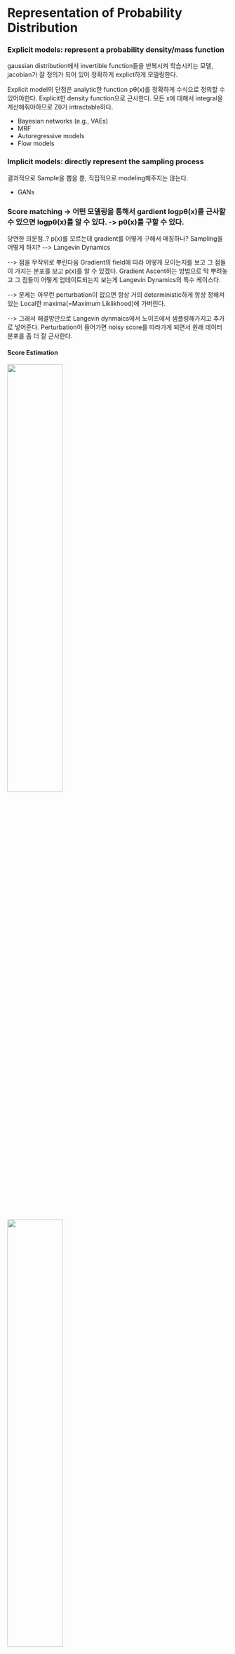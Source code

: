 # Representation of Probability Distribution

### Explicit models: represent a probability density/mass function

gaussian distribution에서 invertible function들을 반복시켜 학습시키는 모델, jacobian가 잘 정의가 되어 있어 정확하게 explict하게 모델링한다.

Explicit model의 단점은 analytic한 function pθ(x)를 정확하게 수식으로 정의할 수 있어야한다. Explicit한 density function으로 근사한다. 모든 x에 대해서 integral을 계산해줘야하므로 Zθ가 intractable하다.

* Bayesian networks (e.g., VAEs)
* MRF
* Autoregressive models
* Flow models

### Implicit models: directly represent the sampling process

결과적으로 Sample을 뽑을 뿐, 직접적으로 modeling해주지는 않는다.

* GANs

### Score matching -> 어떤 모델링을 통해서 gardient logpθ(x)를 근사할 수 있으면 logpθ(x)를 알 수 있다. -> pθ(x)를 구할 수 있다.

당연한 의문점..? p(x)를 모르는데 gradient를 어떻게 구해서 매칭하나? Sampling을 어떻게 하지? --> Langevin Dynamics

--> 점을 무작위로 뿌린다음 Gradient의 field에 따라 어떻게 모이는지를 보고 그 점들이 가지는 분포를 보고 p(x)를 알 수 있겠다. Gradient Ascent하는 방법으로 막 뿌려놓고 그 점들이 어떻게 업데이트되는지 보는게 Langevin Dynamics의 특수 케이스다.

--> 문제는 아무런 perturbation이 없으면 항상 거의 deterministic하게 항상 정해져있는 Local한 maxima(=Maximum Liklikhood)에 가버린다.

--> 그래서 해결방안으로 Langevin dynmaics에서 노이즈에서 샘플링해가지고 추가로 넣어준다. Perturbation이 들어가면 noisy score를 따라가게 되면서 원래 데이터 분포를 좀 더 잘 근사한다.

#### Score Estimation

<img src="https://github.com/hyeseongkim0/Generative-Model/blob/main/images/Score Matching.jpg" width="50%">

<img src="https://github.com/hyeseongkim0/Generative-Model/blob/main/images/Score Matching 수식증명.jpg" width="50%">



[Read-through: Wasserstein GAN](https://www.alexirpan.com/2017/02/22/wasserstein-gan.html)

#### Wasserstein distance = kantorovich-Rubinstei = Optimal transport = Earth mover's distance 

[Introduction to the Wasserstein distance](https://www.youtube.com/watch?v=CDiol4LG2Ao)

#### High Dimension VS Low Dimension (Intersection X)

<img src="https://github.com/hyeseongkim0/Generative-Model/blob/main/images/high_dimension_intersection.JPG" width="100%">

#### Wasserstein distance continuity and differentiability in loss function is crucial for learning

<img src="https://github.com/hyeseongkim0/Generative-Model/blob/main/images/Wasserstein_distance_continuity_and_differentiability.JPG" width="100%">

#### Supremum 예시, w는 weights이며 W는 모든 possible weights set (subspace, 하위집합)

Vector space K의 Subspace를 W라 정의하였다.

Subspace W에 속하는 모든 w에 대한 Maximum Expected Value는 f가 정의된 Vector space K의 supremum 상한(=최소상계, Least Upper Bound, LUB)보다는 항상 작거나 같아야한다.

<img src="https://github.com/hyeseongkim0/Generative-Model/blob/main/images/supremum_ex.JPG" width="100%">

#### How Wasserstein Distance can be computed

<img src="https://github.com/hyeseongkim0/Generative-Model/blob/main/images/Wasserstein_model_train.JPG" width="100%">

#### Wasserstein Distance based model's convergence procedure

<img src="https://github.com/hyeseongkim0/Generative-Model/blob/main/images/Wasserstein_model_converge.JPG" width="100%">

#### Wasserstein Distance is differentiable nearly everywhere compared to GANs which use JS divergence (JS divergence can make a gradient 0..!)

<img src="https://github.com/hyeseongkim0/Generative-Model/blob/main/images/Wasserstein_distance_is_differentiable.JPG" width="100%">

#### WGAN VS GAN 

WGAN gives a reasonably nice gradient over everything, whereas GAN discriminator does so in a way that makes gradients vanish over most of the space(=mode collapse). 

<img src="https://github.com/hyeseongkim0/Generative-Model/blob/main/images/WGAN_VS_GAN.JPG" width="50%">

#### Wasserstein Distance Discrete

<img src="https://github.com/hyeseongkim0/Generative-Model/blob/main/images/Wasserstein_distance_discrete.JPG" width="40%" align='left'/>

#### Wasserstein Distance Continuous

<img src="https://github.com/hyeseongkim0/Generative-Model/blob/main/images/Wasserstein_distance_continuous.JPG" width="50%" align='center'/>

#### Joint distribution Gamma

<img src="https://github.com/hyeseongkim0/Generative-Model/blob/main/images/joint_distribution_gamma.JPG" width="80%">

#### Earth Mover distance, Lipschitz condition 1

[Wasserstein GANs with Gradient Penalty](https://www.youtube.com/watch?v=v6y5qQ0pcg4)

<img src="https://github.com/hyeseongkim0/Generative-Model/blob/main/images/EM.jpg" width="80%">

<img src="https://github.com/hyeseongkim0/Generative-Model/blob/main/images/W-loss,bce-loss.jpg" width="80%">

<img src="https://github.com/hyeseongkim0/Generative-Model/blob/main/images/1-L continuous.jpg" width="80%">

<img src="https://github.com/hyeseongkim0/Generative-Model/blob/main/images/W-Loss.jpg" width="80%">

<img src="https://github.com/hyeseongkim0/Generative-Model/blob/main/images/summary1.jpg" width="80%">

<img src="https://github.com/hyeseongkim0/Generative-Model/blob/main/images/summary2.jpg" width="80%">


[f-GAN: Training Generative Neural Samplers using Variational Divergence Minimization](https://arxiv.org/pdf/1606.00709.pdf)

반연속, lower-semicontinuous function

[Semi-continuity, 위에서 반연속, 아래서 반연속](https://ko.wikipedia.org/wiki/%EB%B0%98%EC%97%B0%EC%86%8D_%ED%95%A8%EC%88%98)

### 위에서 반연속, upper semicontinuous

<img src="https://github.com/hyeseongkim0/Generative-Model/blob/main/images/위에서 반연속.JPG" width="30%" align='left'/>

### 아래서 반연속, lower semicontinuous

<img src="https://github.com/hyeseongkim0/Generative-Model/blob/main/images/아래서 반연속.JPG" width="30%" align='center'/>

#### Taxanomy of generative models

<img src="https://github.com/Hyeseong0317/GAN/blob/main/images/Taxonomy-of-generative-models-based-on-maximum-likelihood.JPG" width="40%">

Explicit density : Data distribution에 approximate할 확률분포를 명시적으로 정하고 감. 확률분포 ex) Gaussian Distribution(=MSE), Bernoulli Distribution(=Cross-entropy)

Implicit density : 확률분포를 정하지 않고 학습. ex) GAN

### Variational Auto Encoder(VAE) 
### -> loss function = Reconstruction error + KL divergence(Gaussian distribution<->Data Distribution)

Variational Auto Encoder의 KL term은 Gaussian distribution말고는 계산하기가 어렵다. 

Encoder : x, Prior; Gaussian distribution, Decoder; sampled z and data x Maximum Likelihood

### Auto Encoder(AE) -> loss function = Reconstruction error

Encoder : x, Decoder; sampled z and data x Maximum Likelihood

수학적으로보면 variational auto encoder(VAE)와 auto encoder(AE)는 하등 관계가 없다..

### Adversarial Auto Encoder(AAE) 

VAE에서 Prior가 Gaussian distribution이 아니면 우리가 선택한 실제 데이터 분포와 유사하다고 가정한 Gaussian distribution과 실제 Data distribution 사이의 차이인 KL divergence를 계산하기 어렵다. -> AAE는 이 문제를 해결한다, KL divergence를 계산하지 않아도 되는 함수를 써보자.

### VAE 와 GAN 차이

VAE는 Encoder와 Decoder 모두 ELBO를 Maixmize하려하기 때문에 서로 으쌰으쌰하면서 학습이 잘되는 반면, GAN은 Generator는 Objective function을 Minimize, Discriminator는 Objective function을 Maximize하려하기 때문에 적대적으로 학습하며 학습이 잘 안된다.

#### Metrices

[Inception scores; Improved techniques for training gans](https://arxiv.org/pdf/1606.03498.pdf)

[FID Scores; GANs Trained by a Two Time-Scale Update Rule Converge to a Local Nash Equilibrium](https://arxiv.org/pdf/1706.08500.pdf)

### Diffusion models

[Denoising Diffusion Probabilistic Models](https://arxiv.org/pdf/2006.11239.pdf)

#### Maximum Likelihood Estimation (MLE)

PDF: 데이터가 해당 분포로부터 샘플링될 확률

Likelihood: 주어진 파라미터를 이용한 분포가 모집단의 분포일 확률

주어진 데이터를 바탕으로 모집단의 분포와 유사할 확률이 가장 높은 파라미터 찾기

VAE: latent variable(z)

Diffusion Models: Latent variable이 Markov chain

Random process: 확률 변수들의 나열

Markov chain: 이전 시점의 변수에만 영향을 받은 random process

<img src="https://github.com/Hyeseong0317/GAN/blob/main/images/markov chain.PNG" width="40%">

#### Score-based Generative Models (NCSN)
Score-based Generative Models (NCSN) : 랜덤 노이즈에서 시작해 score값을 따라 높은 확률값이 있는 공간에서 데이터 생성

Diffusion Models (DDPM) : 노이즈를 제거하는 과정을 학습해 랜덤 노이즈로부터 데이터 생성

Score-based Generative Modeling with SDEs : SDE라는 구조 내에서 NCSN과 DDPM을 통합

[Score-based Generative Modeling by Diffusion Process](https://arxiv.org/pdf/2011.13456.pdf)

### Langevin Dynamics -> Gradient Ascent를 통해 이미지 분포를 잘 나타내는 subspace를 찾아낸다. Noise가 적은 true 이미지를 찾아낸다.

<img src="https://github.com/Hyeseong0317/Generative-Model/blob/main/images/langevin model.jpg" width="60%">

<img src="https://github.com/Hyeseong0317/Generative-Model/blob/main/images/gradient ascent.png" width="40%">

[Generative Modeling by Estimating Gradients of the Data Distribution](https://arxiv.org/pdf/1907.05600.pdf)

Since Langevin dynamics use ∇x log pdata(x) to sample from pdata(x), the samples obtained will not depend on π.

-> Langevin dynamics은 샘플링하는데 사용한다.

### 4 Noise Conditional Score Networks: learning and inference
We observe that perturbing data with random Gaussian noise makes the data distribution more amenable to score-based generative modeling. First, since the support of our Gaussian noise distribution is the whole space, the perturbed data will not be confined to a low dimensional manifold, which obviates difficulties from the manifold hypothesis and makes score estimation well-defined. Second, large Gaussian noise has the effect of filling low density regions in the original unperturbed data distribution; therefore score matching may get more training signal to improve score estimation. Furthermore, by using multiple noise levels we can obtain a sequence of noise-perturbed distributions that converge to the true data distribution. We can improve the mixing rate of Langevin dynamics on multimodal distributions by leveraging these intermediate distributions in the spirit of simulated annealing [30] and annealed importance sampling [37].

-> Gaussian noise distribution는 the whole space이고 가우시안 노이즈로 인해 perturbed된 data는 low dimensional manifold에 한정되지 않게 될 것이다. 그럼 score estimation에서 잘 정의할 수 있게 된다. 또한 original unperturbed data distribution(아직 노이즈가 추가되지 않은 본래의 데이터 분포)의 low density region을 큰 가우시안 노이즈로 채움으로써 score matching은 score estimation을 향상시키기 위한 training signal을 더 가질 수 있다. 

[Sliced Score Matching: A Scalable Approach to Density and Score Estimation](https://arxiv.org/pdf/1905.07088.pdf)

#### Implicit distributions have a tractable sampling process but without a tractable density. EX) GAN objective function

Besides parameter estimation in unnormalized models, score matching can also be used to estimate scores of implicit distributions, which are distributions that have a tractable sampling process but without a tractable density. For example, the distribution of random samples from the generator of a GAN (Goodfellow et al., 2014) is an implicit distribution. Implicit distributions can arise in many more situations such as the marginal distribution of a non-conjugate model (Sun et al., 2019), and models defined by complex simulation processes (Tran et al., 2017). In many cases learning and inference become intractable due to the need of optimizing an objective that involves the intractable density.


[Estimation of Non-Normalized Statistical Models by Score Matching](https://jmlr.csail.mit.edu/papers/volume6/hyvarinen05a/hyvarinen05a.pdf)

#### 4.3 Conclusion (Statistical models, score matching, MCMC, computationally efficient

We have proposed a new method, score matching, to estimate statistical models in the case where the normalization constant is unknown. Although the estimation of the score function is computationally difficult, we showed that the distance of data and model score functions is very easy to compute. The main assumptions in the method are: 
1) all the variables are continuous-valued and defined over Rn, 
2) 
3) 2) the model pdf is smooth enough. Score matching provides a computationally simple yet locally consistent alternative to existing methods, such as MCMC and various approximative methods.

### Random variable & Random process

Random variable : Time X, 일반적인 함수 -> 확률변수는 불확실한 어떤 사건을 숫자로 모델링하는데 사용 

Random process : Time까지 고려, 주가차트를 예시로 생각하면 됩니다. -> Random process는 불확실한 어떤 신호를 모델링하는데 사용

모든 시간에 대해 신호의 값을 정확히 표현할 수 있으면 그 신호를 결정적 신호(deterministic signal)라 하고, 불확실성이 있어서 정확히 표현할 수 없을 때 그 신호를 랜덤 신호(random signal)라 합니다.

#### Autocorrelation의 의미
• RX(t1,t2)는 랜덤 프로세스 X(t)의 통계적 특성이 t1으로부터 τ = t2 - t1 초 지난 후에 얼마나 유사한지를 나타낸다고 볼 수 있다.

• 다음 그림 (a)와 같이 느리게 변하는 랜덤 프로세스에서는 상당히 큰 값의 에 τ에 대해서도 X(t1)과 X(t2)가 상관성을 가지겠지만, 그림 (b)와 같이 빠르게 변하는 랜덤 프로세스에서는 작은 τ에 대해서도 상관성이 거의 없어진다.

• 따라서 자기상관 함수를 알면 그 랜덤 프로세스의 표본 함수의 파형이 빠르게 변하는지 느리게 변하는지 예측할 수 있으며, 결과적으로 주파수 성분에 대한 정보를 알 수 있게 된다.

• 랜덤 프로세스에 대한 전력스펙트럼 밀도(PSD)는 자기상관 함수의 푸리에 변환으로 주어진다. 

### 에르고드성 (Ergodicity)

5. 에르고딕성 ( 앙상블 평균 = 시간 평균 )

  ㅇ 정상상태 과정(랜덤과정의 통계적 성질이 시간에 따라 변하지 않음) 하에서 
     집단 전체에 대한 시간 평균과 앙상블 평균이 같아지게 되는 성질
     
  에르고드성 잇점

  ㅇ 계의 상태변화를 굳이 시간적으로 따라갈 필요 없이, (시간적 특성)
  
  ㅇ 시간 독립적으로 계의 정상상태과정(Stationary Process) 만을, (통계적 특성)
  
  ㅇ 고려해도 마찬가지가 됨

어떤 소설가가 있다. 이 사람은 동시에 여려가지 작품을 집필한다. 이 사람과 만나 현재 집필 중인 소설들의 내용에 대해 인터뷰를 했더니, 네 가지 소설 모두 한국 근대사를 배경으로 하는 역사소설이었다. 만약, 내가 이러한 정보를 근거로 해당 소설가가 (현재 집필중인 작품들을 제외하고) 앞으로 출판할 20권의 책 중 대다수가 역사물 일 것(혹은, 10년 뒤에 이 사람이 작업중인 네 개 소설도 역사소설 인 것)이라고 추측한다면, 이러한 추측은 꽤 타당하지 않을까?

이와 같이 어떠한 시스템의 시간평균과 앙상블평균(혹은 공간 평균)이 동일한 양상을 보일 때, 우리는 그 시스템의 갖는 어떠한 변환과정이  'ergodic 하다'라거나 'ergodic process 이다'라고 일컬는다.

통계역학에서 이러한 성질은 아주 큰 이점을 가져다 준다. 통계역학은 대부분 매우 큰 계에 대해 다루게 되는데, 이 경우 전체를 앙상블 평균을 내지 않고 시간 평균을 내 그 평균값이 충분히 수렴 했을 때 그 값을 이용할 수 있다.

### 정상성과 비정상성 (Stationary & Non Stationary)

1. 정상/비정상성 과정 이란?

  ㅇ 정상성 (Stationary)
  
     - 통계적 성질이 시간에 따라 변하지 않음
     
     - 여러 시간 구간 마다 모두 동일한 통계적 특성을 갖음
     
     - 모든 시간에서 똑같은 성질을 갖는 랜덤변수로 관측됨

     * 정상성의 例)  동일 환경에서 되풀이되는 주사위 던지기 등

     * 한편, 확률적 의미 없이, 시간에 따른 규칙적인 거동은, ☞ 정상 상태 (Steady State) 참조

  ㅇ 비 정상성 (Non Stationary)
  
     - 정상성(Stationary)이 아니면, 비 정상성(Non Stationary)이라고 함
     
        . 즉, 시간에 따라 통계적 성질도 변해감

     * 비 정상성의 例)  예측이 어려운(변덕스러운) 날씨, 기후 등


2. 물리적 의미 (근사적으로)

  ㅇ 정상성(Stationary)은 안정적 물리적 현상 
  
     - 통계적 성질이 시간에 따라 변하지 않는 고정적인 특성

  ㅇ 비정상성(Nonstationary)은 불안정한 물리 현상
  
     - 통계적 성질이 시간에 따라 커지는 등 시변적인 특성
     

# Reference

#### [Generative Adversarial Perturbations](https://openaccess.thecvf.com/content_cvpr_2018/papers/Poursaeed_Generative_Adversarial_Perturbations_CVPR_2018_paper.pdf)

[NIPS 2017: Non-targeted Adversarial Attack](https://www.kaggle.com/c/nips-2017-non-targeted-adversarial-attack)

* Non-targeted Adversarial Attack. The goal of the non-targeted attack is to slightly modify source image in a way that image will be classified incorrectly by generally unknown machine learning classifier.
* Targeted Adversarial Attack. The goal of the targeted attack is to slightly modify source image in a way that image will be classified as specified target class by generally unknown machine learning classifier.
* Defense Against Adversarial Attack. The goal of the defense is to build machine learning classifier which is robust to adversarial example, i.e. can classify adversarial images correctly.

References

[1] N. Akhtar, J. Liu, and A. Mian. Defense against universal
adversarial perturbations. arXiv preprint arXiv:1711.05929,
2017. 2

[2] A. Arnab, O. Miksik, and P. H. Torr. On the robustness of
semantic segmentation models to adversarial attacks. arXiv
preprint arXiv:1711.09856, 2017. 2

[3] A. Athalye, N. Carlini, and D. Wagner. Obfuscated gradients
give a false sense of security: Circumventing defenses to adversarial examples. arXiv preprint arXiv:1802.00420, 2018.
2

[4] A. Athalye and I. Sutskever. Synthesizing robust adversarial
examples. arXiv preprint arXiv:1707.07397, 2017. 2

[5] V. Badrinarayanan, A. Kendall, and R. Cipolla. Segnet: A
deep convolutional encoder-decoder architecture for image
segmentation. arXiv preprint arXiv:1511.00561, 2015. 1

[6] S. Baluja and I. Fischer. Adversarial transformation networks: Learning to generate adversarial examples. arXiv
preprint arXiv:1703.09387, 2017. 2

[7] A. N. Bhagoji, W. He, B. Li, and D. Song. Exploring the
space of black-box attacks on deep neural networks. arXiv
preprint arXiv:1712.09491, 2017. 3, 5, 7

[8] N. Carlini and D. Wagner. Towards evaluating the robustness
of neural networks. In Security and Privacy (SP), 2017 IEEE
Symposium on, pages 39–57. IEEE, 2017. 2, 3, 5, 6

[9] L.-C. Chen, G. Papandreou, I. Kokkinos, K. Murphy, and
A. L. Yuille. Deeplab: Semantic image segmentation with
deep convolutional nets, atrous convolution, and fully connected crfs. arXiv preprint arXiv:1606.00915, 2016. 1

[10] P.-Y. Chen, H. Zhang, Y. Sharma, J. Yi, and C.-J. Hsieh. Zoo:
Zeroth order optimization based black-box attacks to deep
neural networks without training substitute models. In Proceedings of the 10th ACM Workshop on Artificial Intelligence
and Security, pages 15–26. ACM, 2017. 7

[11] M. Cisse, Y. Adi, N. Neverova, and J. Keshet. Houdini:
Fooling deep structured prediction models. arXiv preprint
arXiv:1707.05373, 2017. 2

[12] M. Cordts, M. Omran, S. Ramos, T. Rehfeld, M. Enzweiler,
R. Benenson, U. Franke, S. Roth, and B. Schiele. The
cityscapes dataset for semantic urban scene understanding.
In Proceedings of the IEEE Conference on Computer Vision
and Pattern Recognition, pages 3213–3223, 2016. 7

[13] N. Das, M. Shanbhogue, S.-T. Chen, F. Hohman, S. Li,
L. Chen, M. E. Kounavis, and D. H. Chau. Shield: Fast, practical defense and vaccination for deep learning using jpeg
compression. arXiv preprint arXiv:1802.06816, 2018. 2

[14] J. Deng, W. Dong, R. Socher, L.-J. Li, K. Li, and L. FeiFei. Imagenet: A large-scale hierarchical image database.
In Computer Vision and Pattern Recognition, 2009. CVPR
2009. IEEE Conference on, pages 248–255. IEEE, 2009. 5

[15] E. L. Denton, S. Chintala, R. Fergus, et al. Deep generative image models using a laplacian pyramid of adversarial
networks. In Advances in neural information processing systems, pages 1486–1494, 2015. 3

[16] G. S. Dhillon, K. Azizzadenesheli, Z. C. Lipton, J. Bernstein,
J. Kossaifi, A. Khanna, and A. Anandkumar. Stochastic activation pruning for robust adversarial defense. arXiv preprint
arXiv:1803.01442, 2018. 2

[17] I. Goodfellow, J. Pouget-Abadie, M. Mirza, B. Xu,
D. Warde-Farley, S. Ozair, A. Courville, and Y. Bengio. Generative adversarial nets. In Advances in neural information
processing systems, pages 2672–2680, 2014. 3

[18] I. J. Goodfellow, J. Shlens, and C. Szegedy. Explaining and harnessing adversarial examples. arXiv preprint
arXiv:1412.6572, 2014. 2, 5, 7

[19] C. Guo, M. Rana, M. Cisse, and L. van der Maaten. Coun- ´
tering adversarial images using input transformations. arXiv
preprint arXiv:1711.00117, 2017. 2

[20] K. He, X. Zhang, S. Ren, and J. Sun. Deep residual learning for image recognition. In Proceedings of the IEEE conference on computer vision and pattern recognition, pages
770–778, 2016. 1

[21] X. Huang, Y. Li, O. Poursaeed, J. Hopcroft, and S. Belongie.
Stacked generative adversarial networks. arXiv preprint
arXiv:1612.04357, 2016. 3

[22] P. Isola, J.-Y. Zhu, T. Zhou, and A. A. Efros. Imageto-image translation with conditional adversarial networks.
arXiv preprint arXiv:1611.07004, 2016. 3

[23] J. Johnson, A. Alahi, and L. Fei-Fei. Perceptual losses for
real-time style transfer and super-resolution. In European
Conference on Computer Vision, pages 694–711. Springer,
2016. 3

[24] D. Kingma and J. Ba. Adam: A method for stochastic optimization. arXiv preprint arXiv:1412.6980, 2014. 2

[25] A. Krizhevsky, I. Sutskever, and G. E. Hinton. Imagenet
classification with deep convolutional neural networks. In
Advances in neural information processing systems, pages
1097–1105, 2012. 1

[26] A. Kurakin, I. Goodfellow, and S. Bengio. Adversarial examples in the physical world. arXiv preprint arXiv:1607.02533,
2016. 2, 3

[27] A. Kurakin, I. Goodfellow, and S. Bengio. Adversarial machine learning at scale. arXiv preprint arXiv:1611.01236,
2016. 2, 3

[28] A. B. L. Larsen, S. K. Sønderby, H. Larochelle, and
O. Winther. Autoencoding beyond pixels using a learned
similarity metric. arXiv preprint arXiv:1512.09300, 2015. 3

[29] Y. Liu, X. Chen, C. Liu, and D. Song. Delving into transferable adversarial examples and black-box attacks. arXiv
preprint arXiv:1611.02770, 2016. 7

[30] J. Long, E. Shelhamer, and T. Darrell. Fully convolutional
networks for semantic segmentation. In Proceedings of the
IEEE Conference on Computer Vision and Pattern Recognition, pages 3431–3440, 2015. 1, 7

[31] J. Lu, H. Sibai, E. Fabry, and D. Forsyth. No need to
worry about adversarial examples in object detection in autonomous vehicles. arXiv preprint arXiv:1707.03501, 2017.
2

[32] X. Ma, B. Li, Y. Wang, S. M. Erfani, S. Wijewickrema, M. E.
Houle, G. Schoenebeck, D. Song, and J. Bailey. Characterizing adversarial subspaces using local intrinsic dimensionality. arXiv preprint arXiv:1801.02613, 2018. 2
4430

[33] A. Madry, A. Makelov, L. Schmidt, D. Tsipras, and
A. Vladu. Towards deep learning models resistant to adversarial attacks. arXiv preprint arXiv:1706.06083, 2017. 2

[34] J. H. Metzen, M. C. Kumar, T. Brox, and V. Fischer. Universal adversarial perturbations against semantic image segmentation. arXiv preprint arXiv:1704.05712, 2017. 2, 7, 8

[35] S.-M. Moosavi-Dezfooli, A. Fawzi, O. Fawzi, and
P. Frossard. Universal adversarial perturbations. arXiv
preprint arXiv:1610.08401, 2016. 1, 2, 5

[36] S.-M. Moosavi-Dezfooli, A. Fawzi, O. Fawzi, P. Frossard,
and S. Soatto. Analysis of universal adversarial perturbations. arXiv preprint arXiv:1705.09554, 2017. 2

[37] S.-M. Moosavi-Dezfooli, A. Fawzi, and P. Frossard. Deepfool: a simple and accurate method to fool deep neural networks. In Proceedings of the IEEE Conference on Computer
Vision and Pattern Recognition, pages 2574–2582, 2016. 2

[38] K. R. Mopuri, U. Garg, and R. V. Babu. Fast feature fool: A
data independent approach to universal adversarial perturbations. arXiv preprint arXiv:1707.05572, 2017. 2

[39] A. Nguyen, J. Yosinski, and J. Clune. Deep neural networks
are easily fooled: High confidence predictions for unrecognizable images. In Proceedings of the IEEE Conference on
Computer Vision and Pattern Recognition, pages 427–436,
2015. 2

[40] N. Papernot, P. McDaniel, and I. Goodfellow. Transferability
in machine learning: from phenomena to black-box attacks
using adversarial samples. arXiv preprint arXiv:1605.07277,
2016. 7

[41] N. Papernot, P. McDaniel, I. Goodfellow, S. Jha, Z. B. Celik, and A. Swami. Practical black-box attacks against deep
learning systems using adversarial examples. arXiv preprint
arXiv:1602.02697, 2016. 7

[42] A. Prakash, N. Moran, S. Garber, A. DiLillo, and J. Storer.
Deflecting adversarial attacks with pixel deflection. arXiv
preprint arXiv:1801.08926, 2018. 2

[43] A. Radford, L. Metz, and S. Chintala. Unsupervised representation learning with deep convolutional generative adversarial networks. arXiv preprint arXiv:1511.06434, 2015. 3

[44] A. Raghunathan, J. Steinhardt, and P. Liang. Certified
defenses against adversarial examples. arXiv preprint
arXiv:1801.09344, 2018. 2

[45] A. S. Rakin, Z. He, B. Gong, and D. Fan. Robust preprocessing: A robust defense method against adversary attack. arXiv preprint arXiv:1802.01549, 2018. 2

[46] O. Ronneberger, P. Fischer, and T. Brox. U-net: Convolutional networks for biomedical image segmentation. In International Conference on Medical Image Computing and
Computer-Assisted Intervention, pages 234–241. Springer,
2015. 3

[47] A. Roy, C. Raffel, I. Goodfellow, and J. Buckman. Thermometer encoding: One hot way to resist adversarial examples. 2018. 2

[48] P. Samangouei, M. Kabkab, and R. Chellappa. Defense-gan:
Protecting classifiers against adversarial attacks using generative models. 2018. 2

[49] K. Simonyan and A. Zisserman. Very deep convolutional
networks for large-scale image recognition. arXiv preprint
arXiv:1409.1556, 2014. 1

[50] Y. Song, T. Kim, S. Nowozin, S. Ermon, and N. Kushman.
Pixeldefend: Leveraging generative models to understand
and defend against adversarial examples. arXiv preprint
arXiv:1710.10766, 2017. 2

[51] C. Szegedy, W. Liu, Y. Jia, P. Sermanet, S. Reed,
D. Anguelov, D. Erhan, V. Vanhoucke, and A. Rabinovich.
Going deeper with convolutions. In Proceedings of the
IEEE conference on computer vision and pattern recognition, pages 1–9, 2015. 1

[52] C. Szegedy, V. Vanhoucke, S. Ioffe, J. Shlens, and Z. Wojna.
Rethinking the inception architecture for computer vision.
In Proceedings of the IEEE Conference on Computer Vision
and Pattern Recognition, pages 2818–2826, 2016. 1

[53] C. Szegedy, W. Zaremba, I. Sutskever, J. Bruna, D. Erhan,
I. Goodfellow, and R. Fergus. Intriguing properties of neural
networks. arXiv preprint arXiv:1312.6199, 2013. 1, 2, 7

[54] F. Tramer, A. Kurakin, N. Papernot, D. Boneh, and P. Mc- `
Daniel. Ensemble adversarial training: Attacks and defenses.
arXiv preprint arXiv:1705.07204, 2017. 2

[55] D. Vijaykeerthy, A. Suri, S. Mehta, and P. Kumaraguru.
Hardening deep neural networks via adversarial model cascades. arXiv preprint arXiv:1802.01448, 2018. 2

[56] T.-W. Weng, H. Zhang, P.-Y. Chen, J. Yi, D. Su, Y. Gao, C.-
J. Hsieh, and L. Daniel. Evaluating the robustness of neural
networks: An extreme value theory approach. arXiv preprint
arXiv:1801.10578, 2018. 2

[57] C. Xie, J. Wang, Z. Zhang, Z. Ren, and A. Yuille. Mitigating adversarial effects through randomization. arXiv preprint
arXiv:1711.01991, 2017. 2

[58] C. Xie, J. Wang, Z. Zhang, Y. Zhou, L. Xie, and A. Yuille.
Adversarial examples for semantic segmentation and object
detection. arXiv preprint arXiv:1703.08603, 2017. 2, 7

[59] F. Yu and V. Koltun. Multi-scale context aggregation by dilated convolutions. arXiv preprint arXiv:1511.07122, 2015.
1

[60] H. Zhao, J. Shi, X. Qi, X. Wang, and J. Jia. Pyramid scene
parsing network. arXiv preprint arXiv:1612.01105, 2016. 1

[61] J.-Y. Zhu, T. Park, P. Isola, and A. A. Efros. Unpaired imageto-image translation using cycle-consistent adversarial networks. arXiv preprint arXiv:1703.10593, 2017. 3



